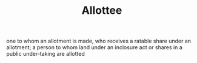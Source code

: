 ---
title: Allottee
letter: A
permalink: "/definitions/allottee.html"
body: one to whom an allotment is made, who receives a ratable share under an allotment;
  a person to whom land under an inclosure act or shares in a public under-taking
  are allotted
published_at: '2018-07-07'
source: Black's Law Dictionary
layout: post
---